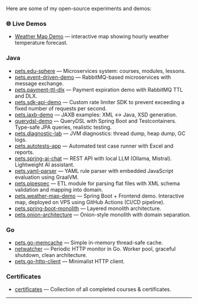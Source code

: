 Here are some of my open-source experiments and demos:

### 🌐 Live Demos

- [Weather Map Demo](https://weather.abykov.dev) — interactive map showing hourly weather temperature forecast.

### Java

- [pets.edu-sphere](https://github.com/AlekseyBykov/pets.edu-sphere) — Microservices system: courses, modules, lessons.
- [pets.event-driven-demo](https://github.com/AlekseyBykov/pets.event-driven-demo) — RabbitMQ-based microservices with message exchange.
- [pets.payment-ttl-dlx](https://github.com/AlekseyBykov/pets.payment-ttl-dlx) — Payment expiration demo with RabbitMQ TTL and DLX.
- [pets.sdk-api-demo](https://github.com/AlekseyBykov/pets.sdk-api-demo) — Custom rate limiter SDK to prevent exceeding a fixed number of requests per second.
- [pets.jaxb-demo](https://github.com/AlekseyBykov/pets.jaxb-demo) — JAXB examples: XML ↔ Java, XSD generation.
- [querydsl-demo](https://github.com/AlekseyBykov/querydsl-demo) — QueryDSL with Spring Boot and Testcontainers. Type-safe JPA queries, realistic testing.
- [pets.diagnostic-lab](https://github.com/AlekseyBykov/pets.diagnostic-lab) — JVM diagnostics: thread dump, heap dump, GC logs.
- [pets.autotests-app](https://github.com/AlekseyBykov/pets.autotests-app) — Automated test case runner with Excel and reports.
- [pets.spring-ai-chat](https://github.com/AlekseyBykov/pets.spring-ai-chat) — REST API with local LLM (Ollama, Mistral). Lightweight AI assistant.
- [pets.yaml-parser](https://github.com/AlekseyBykov/pets.yaml-parser) — YAML rule parser with embedded JavaScript evaluation using GraalVM.
- [pets.pipespec](https://github.com/AlekseyBykov/pets.pipespec) — ETL module for parsing flat files with XML schema validation and mapping into domain.
- [pets.weather-map-demo](https://github.com/AlekseyBykov/pets.weather-map-demo) — Spring Boot + Frontend demo. Interactive map, deployed on VPS using GitHub Actions (CI/CD pipeline).
- [pets.spring-boot-monolith](https://github.com/AlekseyBykov/pets.spring-boot-monolith) — Layered monolith architecture.
- [pets.onion-architecture](https://github.com/AlekseyBykov/pets.onion-architecture) — Onion-style monolith with domain separation.

### Go

- [pets.go-memcache](https://github.com/AlekseyBykov/pets.go-memcache) — Simple in-memory thread-safe cache.
- [netwatcher](https://github.com/AlekseyBykov/netwatcher) — Periodic HTTP monitor in Go. Worker pool, graceful shutdown, clean architecture.
- [pets.go-http-client](https://github.com/AlekseyBykov/pets.go-http-client) — Minimalist HTTP client.

### Certificates

- [certificates](https://github.com/AlekseyBykov/certificates) — Сollection of all completed courses & certificates.

---
